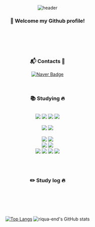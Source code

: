 <div align="center">
  
![header](https://capsule-render.vercel.app/api?type=waving&height=200&color=658dcf&text=riqua%20-%20end&fontColor=ADD9FE&fontSize=60&animation=fadeIn)

  
### :wave: Welcome my Github profile!
<br>
<br/>
<br>
<br/>

### :mailbox_with_mail: Contacts 📧 <br>
[![Naver Badge](https://img.shields.io/badge/Naver-03C75A?style=flat-square&logo=Naver&logoColor=white&link=mailto:riqua1@naver.com)](mailto:riqua1@naver.com)
<br/><br/><br/>
### 📚  Studying :fire:
<br/>
<img src="https://img.shields.io/badge/HTML5-E34F26?style=for-the-badge&logo=HTML5&logoColor=white">
<img src="https://img.shields.io/badge/css3-1572B6?style=for-the-badge&logo=css3&logoColor=white">
<img src="https://img.shields.io/badge/JAVA-007396?style=for-the-badge&logo=java&logoColor=white">
<img src="https://img.shields.io/badge/javascript-F7DF1E?style=for-the-badge&logo=javascript&logoColor=white"><br><br/>
<img src="https://img.shields.io/badge/Spring-6DB33F?style=for-the-badge&logo=spring&logoColor=white">
<img src="https://img.shields.io/badge/SpringBoot-6DB33F?style=for-the-badge&logo=springboot&logoColor=white"><br><br/>
<img src="https://img.shields.io/badge/Eclipse-2C2255?style=for-the-badge&logo=Eclipse%20IDE&logoColor=white">
<img src="https://img.shields.io/badge/IntelliJ-000000?style=for-the-badge&logo=intellij%20IDEA&logoColor=white"><br>
<img src="https://img.shields.io/badge/oracle-F80000?style=for-the-badge&logo=oracle&logoColor=white">
<img src="https://img.shields.io/badge/Mysql-4479A1?style=for-the-badge&logo=mysql&logoColor=white"><br>
<img src="https://img.shields.io/badge/maven-C71A36?style=for-the-badge&logo=maven&logoColor=white">
<img src="https://img.shields.io/badge/Gradle-02303A?style=for-the-badge&logo=gradle&logoColor=white">
<img src="https://img.shields.io/badge/Docker-2496ED?style=for-the-badge&logo=docker&logoColor=white">
<img src="https://img.shields.io/badge/github-181717?style=for-the-badge&logo=github&logoColor=white">


<br/><br/>
  
### :pencil2: Study log :fire:
  
<br/>
<br/>
<br/>
<br/>

[![Top Langs](https://github-readme-stats.vercel.app/api/top-langs/?username=riqua-end&layout=compact)](https://github.com/riqua-end/github-readme-stats)
![riqua-end's GitHub stats](https://github-readme-stats.vercel.app/api?username=riqua-end&show_icons=true&bg_color=00000000)
</div>
